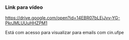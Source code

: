 ### Link para vídeo

https://drive.google.com/open?id=14EBR07bLEjJvv-YG-PkrJMLUUuHHZPM1

Está com acesso para visualizar para emails com cin.ufpe
